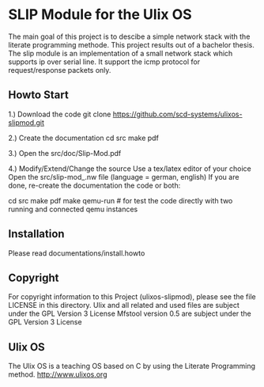 SLIP Module for the Ulix OS
=====================

The main goal of this project is to descibe a simple network stack with the literate programming methode.
This project results out of a bachelor thesis.
The slip module is an implementation of a small network stack which supports ip over serial line.
It support the icmp protocol for request/response packets only.

Howto Start
---------------------
1.) Download the code
git clone https://github.com/scd-systems/ulixos-slipmod.git

2.) Create the documentation
cd src
make pdf

3.) Open the src/doc/Slip-Mod.pdf

4.) Modify/Extend/Change the source
Use a tex/latex editor of your choice
Open the src/slip-mod_<language>.nw file  (language = german, english)
If you are done, re-create the documentation the code or both:

cd src
make pdf
make qemu-run		# for test the code directly with two running and connected qemu instances

Installation
---------------------
Please read documentations/install.howto

Copyright
---------------------
For copyright information to this Project (ulixos-slipmod), please see the file LICENSE in this directory.
Ulix and all related and used files are subject under the GPL Version 3 License
Mfstool version 0.5 are subject under the GPL Version 3 License

Ulix OS
---------------------
The Ulix OS is a teaching OS based on C by using the Literate Programming method.
http://www.ulixos.org
